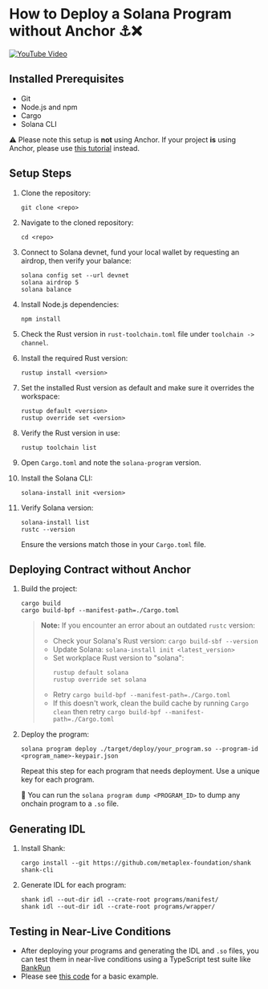 # How to Deploy a Solana Program without Anchor ⚓❌

[![YouTube Video](https://img.youtube.com/vi/T-Q9_Nq4CZg/0.jpg)](https://www.youtube.com/watch?v=T-Q9_Nq4CZg)

## Installed Prerequisites

- Git 
- Node.js and npm
- Cargo
- Solana CLI

⚠️ Please note this setup is **not** using Anchor. If your project **is** using Anchor, please use [this tutorial](https://github.com/hvbr1s/solana_tutorials/blob/main/DEPLOY_WITH_ANCHOR.md) instead.

## Setup Steps

1. Clone the repository:
   ```
   git clone <repo>
   ```

2. Navigate to the cloned repository:
   ```
   cd <repo>
   ```

3. Connect to Solana devnet, fund your local wallet by requesting an airdrop, then verify your balance:
   ```
   solana config set --url devnet
   solana airdrop 5
   solana balance
   ```

4. Install Node.js dependencies:
   ```
   npm install
   ```

5. Check the Rust version in `rust-toolchain.toml` file under `toolchain -> channel`.

6. Install the required Rust version:
   ```
   rustup install <version>
   ```

7. Set the installed Rust version as default and make sure it overrides the workspace:
   ```
   rustup default <version>
   rustup override set <version>
   ```

8. Verify the Rust version in use:
   ```
   rustup toolchain list
   ```

9. Open `Cargo.toml` and note the `solana-program` version.

10. Install the Solana CLI:
    ```
    solana-install init <version>
    ```

11. Verify Solana version:
    ```
    solana-install list
    rustc --version
    ```
    Ensure the versions match those in your `Cargo.toml` file.

## Deploying Contract without Anchor

1. Build the project:
   ```
   cargo build
   cargo build-bpf --manifest-path=./Cargo.toml
   ```

   > **Note:** If you encounter an error about an outdated `rustc` version:
   > - Check your Solana's Rust version: `cargo build-sbf --version`
   > - Update Solana: `solana-install init <latest_version>`
   > - Set workplace Rust version to "solana": 
   >   ```
   >   rustup default solana
   >   rustup override set solana
   >   ```
   > - Retry `cargo build-bpf --manifest-path=./Cargo.toml`
   > - If this doesn't work, clean the build cache by running `Cargo clean` then retry `cargo build-bpf --manifest-path=./Cargo.toml`

2. Deploy the program:
   ```
   solana program deploy ./target/deploy/your_program.so --program-id <program_name>-keypair.json
   ```

   Repeat this step for each program that needs deployment. Use a unique key for each program.

   🔎 You can run the `solana program dump <PROGRAM_ID>` to dump any onchain program to a `.so` file.

## Generating IDL

1. Install Shank:
   ```
   cargo install --git https://github.com/metaplex-foundation/shank shank-cli
   ```

2. Generate IDL for each program:
   ```
   shank idl --out-dir idl --crate-root programs/manifest/
   shank idl --out-dir idl --crate-root programs/wrapper/
   ```

## Testing in Near-Live Conditions

- After deploying your programs and generating the IDL and `.so` files, you can test them in near-live conditions using a TypeScript test suite like [BankRun](https://www.youtube.com/watch?v=2DVudyfP5bQ)
- Please see [this code](https://github.com/hvbr1s/solana_tutorials/blob/main/bankrun/test/minimal.test.ts) for a basic example.
